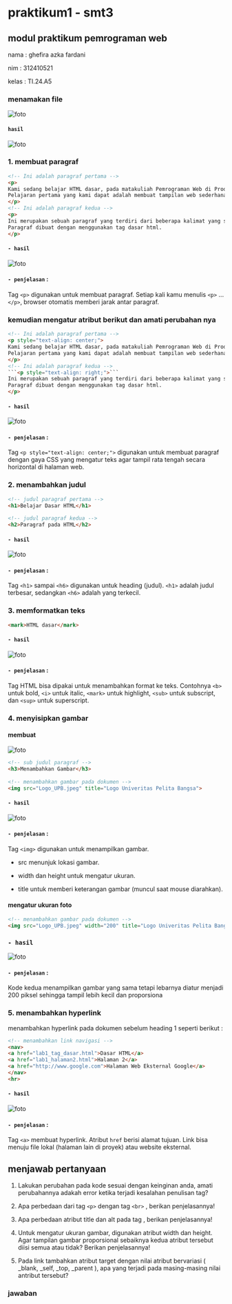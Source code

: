 # praktikum1 - smt3

## modul praktikum pemrograman web 

nama : ghefira azka fardani 

nim : 312410521

kelas : TI.24.A5

### menamakan file 
![foto](https://github.com/azkaa-pixel/praktikum1-smt3/blob/08e33fc59ff048087300dc22934bb60964d2ea3e/ss%20praktikum%201%20-%20se3/ss%201.png) 

#### ```hasil``` 
![foto](https://github.com/azkaa-pixel/praktikum1-smt3/blob/08e33fc59ff048087300dc22934bb60964d2ea3e/ss%20praktikum%201%20-%20se3/ss%202.png) 

### 1. membuat paragraf 
```html
<!-- Ini adalah paragraf pertama --> 
<p>
Kami sedang belajar HTML dasar, pada matakuliah Pemrograman Web di Prodi Teknik Informatika Universitas Pelita Bangsa.
Pelajaran pertama yang kami dapat adalah membuat tampilan web sederhana dalam rangka mengenal tag-tag dasar HTML.
</p> 
<!-- Ini adalah paragraf kedua --> 
<p>
Ini merupakan sebuah paragraf yang terdiri dari beberapa kalimat yang saling mendukung sehingga menjadi satu kesatuan.
Paragraf dibuat dengan menggunakan tag dasar html.
</p>
```
#### ```- hasil```
![foto](https://github.com/azkaa-pixel/praktikum1-smt3/blob/08e33fc59ff048087300dc22934bb60964d2ea3e/ss%20praktikum%201%20-%20se3/ss%203.png) 

#### ```- penjelasan``` :
Tag ```<p>``` digunakan untuk membuat paragraf. Setiap kali kamu menulis ```<p>``` ... ```</p>```, browser otomatis memberi jarak antar paragraf.

### kemudian mengatur atribut berikut dan amati perubahan nya 

```html
<!-- Ini adalah paragraf pertama --> 
<p style="text-align: center;">
Kami sedang belajar HTML dasar, pada matakuliah Pemrograman Web di Prodi Teknik Informatika Universitas Pelita Bangsa.
Pelajaran pertama yang kami dapat adalah membuat tampilan web sederhana dalam rangka mengenal tag-tag dasar HTML.
</p> 
<!-- Ini adalah paragraf kedua --> 
```<p style="text-align: right;">```
Ini merupakan sebuah paragraf yang terdiri dari beberapa kalimat yang saling mendukung sehingga menjadi satu kesatuan.
Paragraf dibuat dengan menggunakan tag dasar html.
</p>
```
#### ```- hasil```
![foto](https://github.com/azkaa-pixel/praktikum1-smt3/blob/08e33fc59ff048087300dc22934bb60964d2ea3e/ss%20praktikum%201%20-%20se3/ss%204.png) 

#### ```- penjelasan``` :
Tag ```<p style="text-align: center;">``` digunakan untuk membuat paragraf dengan gaya CSS yang mengatur teks agar tampil rata tengah secara horizontal di halaman web.



### 2. menambahkan judul 
```html
<!-- judul paragraf pertama --> 
<h1>Belajar Dasar HTML</h1> 
 
<!-- judul paragraf kedua --> 
<h2>Paragraf pada HTML</h2> 
```
#### ```- hasil``` 
![foto](https://github.com/azkaa-pixel/praktikum1-smt3/blob/08e33fc59ff048087300dc22934bb60964d2ea3e/ss%20praktikum%201%20-%20se3/ss%205.png) 

#### ```- penjelasan``` :
Tag ```<h1>``` sampai ```<h6>``` digunakan untuk heading (judul). ```<h1>``` adalah judul terbesar, sedangkan ```<h6>``` adalah yang terkecil.


### 3. memformatkan teks 

```html
<mark>HTML dasar</mark>
```
#### ```- hasil```
![foto](https://github.com/azkaa-pixel/praktikum1-smt3/blob/08e33fc59ff048087300dc22934bb60964d2ea3e/ss%20praktikum%201%20-%20se3/ss%205.png) 

#### ```- penjelasan``` :
Tag HTML bisa dipakai untuk menambahkan format ke teks. Contohnya ```<b>``` untuk bold, ```<i>``` untuk italic, ```<mark>``` untuk highlight, ```<sub>``` untuk subscript, dan ```<sup>``` untuk superscript.


### 4. menyisipkan gambar 
#### membuat 
![foto](https://github.com/azkaa-pixel/praktikum1-smt3/blob/08e33fc59ff048087300dc22934bb60964d2ea3e/ss%20praktikum%201%20-%20se3/ss%206.png) 

``` html
<!-- sub judul paragraf --> 
<h3>Menambahkan Gambar</h3> 
 
<!-- menambahkan gambar pada dokumen --> 
<img src="Logo_UPB.jpeg" title="Logo Univeritas Pelita Bangsa">
```
#### ```- hasil``` 
![foto](https://github.com/azkaa-pixel/praktikum1-smt3/blob/08e33fc59ff048087300dc22934bb60964d2ea3e/ss%20praktikum%201%20-%20se3/ss%207.png) 

#### ```- penjelasan``` :
Tag ```<img>``` digunakan untuk menampilkan gambar.

- src menunjuk lokasi gambar.
  
- width dan height untuk mengatur ukuran.
  
- title untuk memberi keterangan gambar (muncul saat mouse diarahkan).

#### mengatur ukuran foto
``` html
<!-- menambahkan gambar pada dokumen --> 
<img src="Logo_UPB.jpeg" width="200" title="Logo Univeritas Pelita Bangsa">
```

### ```- hasil```
![foto](https://github.com/azkaa-pixel/praktikum1-smt3/blob/08e33fc59ff048087300dc22934bb60964d2ea3e/ss%20praktikum%201%20-%20se3/ss%208.png) 

#### ```- penjelasan``` :
Kode kedua menampilkan gambar yang sama tetapi lebarnya diatur menjadi 200 piksel sehingga tampil lebih kecil dan proporsiona

### 5. menambahkan hyperlink
menambahkan hyperlink pada dokumen sebelum heading 1 seperti berikut :
```html
<!-- menambahkan link navigasi --> 
<nav> 
<a href="lab1_tag_dasar.html">Dasar HTML</a> 
<a href="lab1_halaman2.html">Halaman 2</a> 
<a href="http://www.google.com">Halaman Web Eksternal Google</a> 
</nav> 
<hr>
```

####  ```- hasil``` 
![foto](https://github.com/azkaa-pixel/praktikum1-smt3/blob/08e33fc59ff048087300dc22934bb60964d2ea3e/ss%20praktikum%201%20-%20se3/ss%209.png) 

#### ```- penjelasan``` :
Tag ```<a>``` membuat hyperlink. Atribut ```href``` berisi alamat tujuan. Link bisa menuju file lokal (halaman lain di proyek) atau website eksternal.


## menjawab pertanyaan 
1.	Lakukan perubahan pada kode sesuai dengan keinginan anda, amati perubahannya adakah error ketika terjadi kesalahan penulisan tag?
    
2.	Apa perbedaan dari tag ```<p>``` dengan tag ```<br>``` , berikan penjelasannya! 
   
3.	Apa perbedaan atribut title dan alt pada tag <img>, berikan penjelasannya!
   
4.	Untuk mengatur ukuran gambar, digunakan atribut width dan height. Agar tampilan gambar proporsional sebaiknya kedua atribut tersebut
   diisi semua atau tidak? Berikan penjelasannya!
  	
5.	Pada link tambahkan atribut target dengan nilai atribut bervariasi ( _blank, _self, _top, _parent ), apa yang terjadi pada
    masing-masing nilai antribut tersebut?
   
### jawaban 

















 	 


